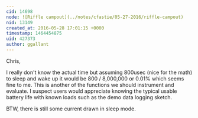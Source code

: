```yaml
---
cid: 14698
node: ![Riffle campout](../notes/cfastie/05-27-2016/riffle-campout)
nid: 13149
created_at: 2016-05-28 17:01:15 +0000
timestamp: 1464454875
uid: 427373
author: ggallant
---
```


Chris,

I really don't know the actual time but assuming 800usec (nice for the math) to sleep and wake up it would be 800 / 8,000,000 or 0.01%  which seems fine to me. This is another of the functions we should instrument and evaluate. I suspect users would appreciate knowing the typical usable battery life with known loads such as the demo data logging sketch.

BTW, there is still some current drawn in sleep mode.
